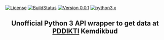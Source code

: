 [![License](https://img.shields.io/github/license/IlhamriSKY/PDDIKTI-kemdikbud-API.svg)](https://github.com/IlhamriSKY/PDDIKTI-kemdikbud-API/blob/master/LICENSE)
[![BuildStatus](https://travis-ci.org/IlhamriSKY/PDDIKTI-kemdikbud-API.svg?branch=main)](https://travis-ci.org/IlhamriSKY/PDDIKTI-kemdikbud-API)
[![Version 0.0.1](https://img.shields.io/badge/stable-0.0.1-brightgreen.svg "Version 0.0.1")](https://github.com/IlhamriSKY/PDDIKTI-kemdikbud-API)
[![python3.x](https://img.shields.io/badge/3.8%20%7C%203.9-blue.svg?&logo=python&label=Python)](https://www.python.org/downloads/release/python-391/)

<h2 align="center">Unofficial Python 3 API wrapper to get data at <a href="https://pddikti.kemdikbud.go.id/">PDDIKTI</a> Kemdikbud</h2>